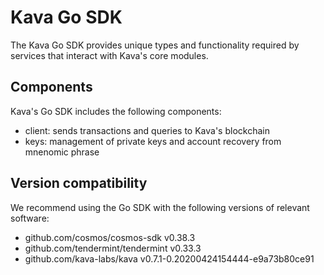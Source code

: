 # Kava Go SDK

The Kava Go SDK provides unique types and functionality required by services that interact with Kava's core modules.

## Components 

Kava's Go SDK includes the following components:
- client: sends transactions and queries to Kava's blockchain
- keys: management of private keys and account recovery from mnenomic phrase

## Version compatibility

We recommend using the Go SDK with the following versions of relevant software:
- github.com/cosmos/cosmos-sdk v0.38.3
- github.com/tendermint/tendermint v0.33.3
- github.com/kava-labs/kava v0.7.1-0.20200424154444-e9a73b80ce91
